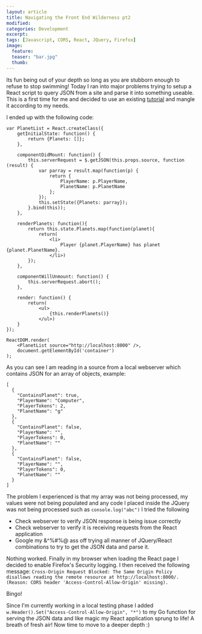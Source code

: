 ```yaml
---
layout: article
title: Navigating the Front End Wilderness pt2
modified:
categories: Development
excerpt: 
tags: [Javascript, CORS, React, JQuery, Firefox]
image:
  feature: 
  teaser: "bar.jpg"
  thumb:
---
```


Its fun being out of your depth so long as you are stubborn enough to refuse to stop swimming!  Today I ran into major problems trying to setup a React script to query JSON from a site and parse it into something useable.  This is a first time for me and decided to use an existing <a href="https://facebook.github.io/react/tips/initial-ajax.html">tutorial</a> and mangle it according to my needs.

I ended up with the following code:
```
var PlanetList = React.createClass({
    getInitialState: function() {
        return {Planets: []};
    },

    componentDidMount: function() {
        this.serverRequest = $.getJSON(this.props.source, function (result) {
            var parray = result.map(function(p) {
                return {
                    PlayerName: p.PlayerName,
                    PlanetName: p.PlanetName
                };
            });
            this.setState({Planets: parray});
        }.bind(this));
    },

    renderPlanets: function(){
        return this.state.Planets.map(function(planet){
            return(
                <li>
                    Player {planet.PlayerName} has planet {planet.PlanetName}.
                </li>)
        });
    },

    componentWillUnmount: function() {
        this.serverRequest.abort();
    },

    render: function() {
        return(
            <ul>
                {this.renderPlanets()}
            </ul>)
    }
});

ReactDOM.render(
    <PlanetList source="http://localhost:8000" />,
    document.getElementById('container')
);
```

As you can see I am reading in a source from a local webserver which contains JSON for an array of objects, example:
```
[
  {
    "ContainsPlanet": true,
    "PlayerName": "Computer",
    "PlayerTokens": 2,
    "PlanetName": "g"
  },
  {
    "ContainsPlanet": false,
    "PlayerName": "",
    "PlayerTokens": 0,
    "PlanetName": ""
  },
  {
    "ContainsPlanet": false,
    "PlayerName": "",
    "PlayerTokens": 0,
    "PlanetName": ""
  }
]
```

The problem I experienced is that my array was not being processed, my values were not being populated and any code I placed inside the JQuery was not being processed such as `console.log("abc")`
I tried the following
* Check webserver to verify JSON response is being issue correctly
* Check webserver to verify it is receiving requests from the React application
* Google my &^%#%@ ass off trying all manner of JQuery/React combinations to try to get the JSON data and parse it.

Nothing worked.  Finally in my browser when loading the React page I decided to enable Firefox's Security logging.  I then received the following message:
`Cross-Origin Request Blocked: The Same Origin Policy disallows reading the remote resource at http://localhost:8000/. (Reason: CORS header 'Access-Control-Allow-Origin' missing).`

Bingo!

Since I'm currently working in a local testing phase I added `w.Header().Set("Access-Control-Allow-Origin", "*")` to my Go function for serving the JSON data and like magic my React application sprung to life!  A breath of fresh air!  Now time to move to a deeper depth :)



